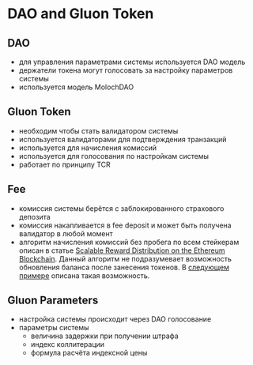 # DAO and Gluon Token

## DAO

* для управления параметрами системы используется DAO модель
* держатели токена могут голосовать за настройку параметров системы
* используется модель MolochDAO



##  Gluon Token

* необходим чтобы стать валидатором системы
* используется валидаторами для подтверждения транзакций
* используется для начисления комиссий
* используется для голосования по настройкам системы
* работает по принципу TCR

##  Fee

* комиссия системы берётся с заблокированного страхового депозита
* комиссия накапливается в fee deposit и может быть получена валидатор в любой момент
* алгоритм начисления комиссий без пробега по всем стейкерам описан в статье [Scalable Reward Distribution on the Ethereum Blockchain](http://batog.info/papers/scalable-reward-distribution.pdf). Данный алгоритм не подразумевает возможность обновления баланса после занесения токенов. В [следующем примере](https://medium.com/@weka/dividend-bearing-tokens-on-ethereum-42d01c710657) описана такая возможность.

##  Gluon Parameters

* настройка системы происходит через DAO голосование
* параметры системы
  * величина задержки при получении штрафа
  * индекс коллитерации
  * формула расчёта индексной цены

